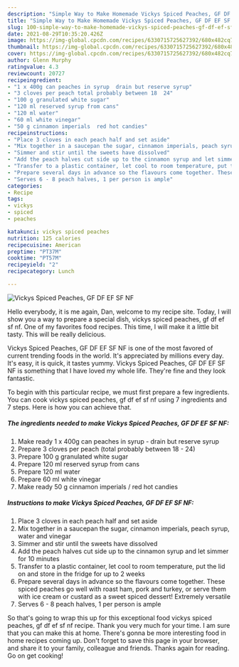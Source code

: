 ```yaml
---
description: "Simple Way to Make Homemade Vickys Spiced Peaches, GF DF EF SF NF"
title: "Simple Way to Make Homemade Vickys Spiced Peaches, GF DF EF SF NF"
slug: 100-simple-way-to-make-homemade-vickys-spiced-peaches-gf-df-ef-sf-nf
date: 2021-08-29T10:35:20.426Z
image: https://img-global.cpcdn.com/recipes/6330715725627392/680x482cq70/vickys-spiced-peaches-gf-df-ef-sf-nf-recipe-main-photo.jpg
thumbnail: https://img-global.cpcdn.com/recipes/6330715725627392/680x482cq70/vickys-spiced-peaches-gf-df-ef-sf-nf-recipe-main-photo.jpg
cover: https://img-global.cpcdn.com/recipes/6330715725627392/680x482cq70/vickys-spiced-peaches-gf-df-ef-sf-nf-recipe-main-photo.jpg
author: Glenn Murphy
ratingvalue: 4.3
reviewcount: 20727
recipeingredient:
- "1 x 400g can peaches in syrup  drain but reserve syrup"
- "3 cloves per peach total probably between 18  24"
- "100 g granulated white sugar"
- "120 ml reserved syrup from cans"
- "120 ml water"
- "60 ml white vinegar"
- "50 g cinnamon imperials  red hot candies"
recipeinstructions:
- "Place 3 cloves in each peach half and set aside"
- "Mix together in a saucepan the sugar, cinnamon imperials, peach syrup, water and vinegar"
- "Simmer and stir until the sweets have dissolved"
- "Add the peach halves cut side up to the cinnamon syrup and let simmer for 10 minutes"
- "Transfer to a plastic container, let cool to room temperature, put the lid on and store in the fridge for up to 2 weeks"
- "Prepare several days in advance so the flavours come together. These spiced peaches go well with roast ham, pork and turkey, or serve them with ice cream or custard as a sweet spiced dessert! Extremely versatile"
- "Serves 6 - 8 peach halves, 1 per person is ample"
categories:
- Recipe
tags:
- vickys
- spiced
- peaches

katakunci: vickys spiced peaches 
nutrition: 125 calories
recipecuisine: American
preptime: "PT37M"
cooktime: "PT57M"
recipeyield: "2"
recipecategory: Lunch

---
```



![Vickys Spiced Peaches, GF DF EF SF NF](https://img-global.cpcdn.com/recipes/6330715725627392/680x482cq70/vickys-spiced-peaches-gf-df-ef-sf-nf-recipe-main-photo.jpg)

Hello everybody, it is me again, Dan, welcome to my recipe site. Today, I will show you a way to prepare a special dish, vickys spiced peaches, gf df ef sf nf. One of my favorites food recipes. This time, I will make it a little bit tasty. This will be really delicious.

Vickys Spiced Peaches, GF DF EF SF NF is one of the most favored of current trending foods in the world. It's appreciated by millions every day. It's easy, it is quick, it tastes yummy. Vickys Spiced Peaches, GF DF EF SF NF is something that I have loved my whole life. They're fine and they look fantastic.




To begin with this particular recipe, we must first prepare a few ingredients. You can cook vickys spiced peaches, gf df ef sf nf using 7 ingredients and 7 steps. Here is how you can achieve that.

<!--inarticleads1-->

##### The ingredients needed to make Vickys Spiced Peaches, GF DF EF SF NF:

1. Make ready 1 x 400g can peaches in syrup - drain but reserve syrup
1. Prepare 3 cloves per peach (total probably between 18 - 24)
1. Prepare 100 g granulated white sugar
1. Prepare 120 ml reserved syrup from cans
1. Prepare 120 ml water
1. Prepare 60 ml white vinegar
1. Make ready 50 g cinnamon imperials / red hot candies




<!--inarticleads2-->

##### Instructions to make Vickys Spiced Peaches, GF DF EF SF NF:

1. Place 3 cloves in each peach half and set aside
1. Mix together in a saucepan the sugar, cinnamon imperials, peach syrup, water and vinegar
1. Simmer and stir until the sweets have dissolved
1. Add the peach halves cut side up to the cinnamon syrup and let simmer for 10 minutes
1. Transfer to a plastic container, let cool to room temperature, put the lid on and store in the fridge for up to 2 weeks
1. Prepare several days in advance so the flavours come together. These spiced peaches go well with roast ham, pork and turkey, or serve them with ice cream or custard as a sweet spiced dessert! Extremely versatile
1. Serves 6 - 8 peach halves, 1 per person is ample




So that's going to wrap this up for this exceptional food vickys spiced peaches, gf df ef sf nf recipe. Thank you very much for your time. I am sure that you can make this at home. There's gonna be more interesting food in home recipes coming up. Don't forget to save this page in your browser, and share it to your family, colleague and friends. Thanks again for reading. Go on get cooking!
